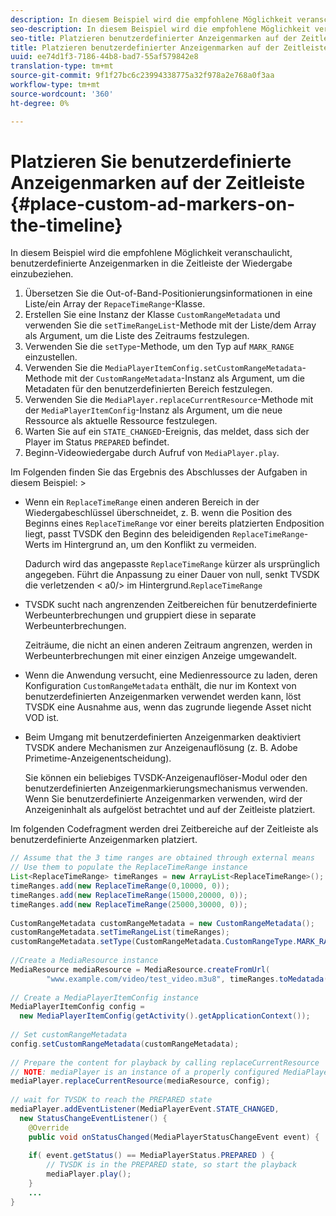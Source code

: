 ```yaml
---
description: In diesem Beispiel wird die empfohlene Möglichkeit veranschaulicht, benutzerdefinierte Anzeigenmarken in die Zeitleiste der Wiedergabe einzubeziehen.
seo-description: In diesem Beispiel wird die empfohlene Möglichkeit veranschaulicht, benutzerdefinierte Anzeigenmarken in die Zeitleiste der Wiedergabe einzubeziehen.
seo-title: Platzieren benutzerdefinierter Anzeigenmarken auf der Zeitleiste
title: Platzieren benutzerdefinierter Anzeigenmarken auf der Zeitleiste
uuid: ee74d1f3-7186-44b8-bad7-55af579842e8
translation-type: tm+mt
source-git-commit: 9f1f27bc6c23994338775a32f978a2e768a0f3aa
workflow-type: tm+mt
source-wordcount: '360'
ht-degree: 0%

---
```



# Platzieren Sie benutzerdefinierte Anzeigenmarken auf der Zeitleiste {#place-custom-ad-markers-on-the-timeline}

In diesem Beispiel wird die empfohlene Möglichkeit veranschaulicht, benutzerdefinierte Anzeigenmarken in die Zeitleiste der Wiedergabe einzubeziehen.

1. Übersetzen Sie die Out-of-Band-Positionierungsinformationen in eine Liste/ein Array der `RepaceTimeRange`-Klasse.
1. Erstellen Sie eine Instanz der Klasse `CustomRangeMetadata` und verwenden Sie die `setTimeRangeList`-Methode mit der Liste/dem Array als Argument, um die Liste des Zeitraums festzulegen.
1. Verwenden Sie die `setType`-Methode, um den Typ auf `MARK_RANGE` einzustellen.
1. Verwenden Sie die `MediaPlayerItemConfig.setCustomRangeMetadata`-Methode mit der `CustomRangeMetadata`-Instanz als Argument, um die Metadaten für den benutzerdefinierten Bereich festzulegen.
1. Verwenden Sie die `MediaPlayer.replaceCurrentResource`-Methode mit der `MediaPlayerItemConfig`-Instanz als Argument, um die neue Ressource als aktuelle Ressource festzulegen.
1. Warten Sie auf ein `STATE_CHANGED`-Ereignis, das meldet, dass sich der Player im Status `PREPARED` befindet.
1. Beginn-Videowiedergabe durch Aufruf von `MediaPlayer.play`.

Im Folgenden finden Sie das Ergebnis des Abschlusses der Aufgaben in diesem Beispiel: >
* Wenn ein `ReplaceTimeRange` einen anderen Bereich in der Wiedergabeschlüssel überschneidet, z. B. wenn die Position des Beginns eines `ReplaceTimeRange` vor einer bereits platzierten Endposition liegt, passt TVSDK den Beginn des beleidigenden `ReplaceTimeRange`-Werts im Hintergrund an, um den Konflikt zu vermeiden.

   Dadurch wird das angepasste `ReplaceTimeRange` kürzer als ursprünglich angegeben. Führt die Anpassung zu einer Dauer von null, senkt TVSDK die verletzenden &lt; a0/> im Hintergrund.`ReplaceTimeRange`

* TVSDK sucht nach angrenzenden Zeitbereichen für benutzerdefinierte Werbeunterbrechungen und gruppiert diese in separate Werbeunterbrechungen.

   Zeiträume, die nicht an einen anderen Zeitraum angrenzen, werden in Werbeunterbrechungen mit einer einzigen Anzeige umgewandelt.
* Wenn die Anwendung versucht, eine Medienressource zu laden, deren Konfiguration `CustomRangeMetadata` enthält, die nur im Kontext von benutzerdefinierten Anzeigenmarken verwendet werden kann, löst TVSDK eine Ausnahme aus, wenn das zugrunde liegende Asset nicht VOD ist.
* Beim Umgang mit benutzerdefinierten Anzeigenmarken deaktiviert TVSDK andere Mechanismen zur Anzeigenauflösung (z. B. Adobe Primetime-Anzeigenentscheidung).

   Sie können ein beliebiges TVSDK-Anzeigenauflöser-Modul oder den benutzerdefinierten Anzeigenmarkierungsmechanismus verwenden. Wenn Sie benutzerdefinierte Anzeigenmarken verwenden, wird der Anzeigeninhalt als aufgelöst betrachtet und auf der Zeitleiste platziert.

Im folgenden Codefragment werden drei Zeitbereiche auf der Zeitleiste als benutzerdefinierte Anzeigenmarken platziert.

```java
// Assume that the 3 time ranges are obtained through external means 
// Use them to populate the ReplaceTimeRange instance 
List<ReplaceTimeRange> timeRanges = new ArrayList<ReplaceTimeRange>(); 
timeRanges.add(new ReplaceTimeRange(0,10000, 0)); 
timeRanges.add(new ReplaceTimeRange(15000,20000, 0)); 
timeRanges.add(new ReplaceTimeRange(25000,30000, 0)); 
 
CustomRangeMetadata customRangeMetadata = new CustomRangeMetadata(); 
customRangeMetadata.setTimeRangeList(timeRanges); 
customRangeMetadata.setType(CustomRangeMetadata.CustomRangeType.MARK_RANGE); 
 
//Create a MediaResource instance 
MediaResource mediaResource = MediaResource.createFromUrl( 
        "www.example.com/video/test_video.m3u8", timeRanges.toMedatada(null)); 
 
// Create a MediaPlayerItemConfig instance 
MediaPlayerItemConfig config =  
  new MediaPlayerItemConfig(getActivity().getApplicationContext()); 
 
// Set customRangeMetadata 
config.setCustomRangeMetadata(customRangeMetadata); 
 
// Prepare the content for playback by calling replaceCurrentResource 
// NOTE: mediaPlayer is an instance of a properly configured MediaPlayer  
mediaPlayer.replaceCurrentResource(mediaResource, config); 
 
// wait for TVSDK to reach the PREPARED state 
mediaPlayer.addEventListener(MediaPlayerEvent.STATE_CHANGED,  
  new StatusChangeEventListener() { 
    @Override 
    public void onStatusChanged(MediaPlayerStatusChangeEvent event) { 
 
    if( event.getStatus() == MediaPlayerStatus.PREPARED ) { 
        // TVSDK is in the PREPARED state, so start the playback  
        mediaPlayer.play(); 
    } 
    ... 
}
```
